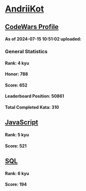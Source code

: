 # [AndriiKot](https://www.codewars.com/users/AndriiKot)
## [CodeWars Profile](https://www.codewars.com/users/AndriiKot)
#### As of 2024-07-15 10:51:02 uploaded:
### General Statistics
#### Rank: 4 kyu
#### Honor: 788
#### Score: 652
#### Leaderboard Position: 50861
#### Total Completed Kata: 310

## [JavaScript](https://github.com/AndriiKot/JavaScript__CodeWars)
#### Rank: 5 kyu
#### Score: 521

## [SQL](https://github.com/AndriiKot/SQL__CodeWars)
#### Rank: 6 kyu
#### Score: 194
